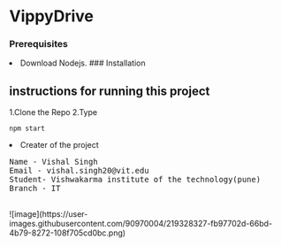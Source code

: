 # VippyDrive
 ### Prerequisites
<li> Download Nodejs.
### Installation

## instructions for running this project
1.Clone the Repo
2.Type
```
npm start
```


<li>Creater of the project
<pre>
Name - Vishal Singh
Email - vishal.singh20@vit.edu
Student- Vishwakarma institute of the technology(pune)
Branch - IT
 </pre>
![image](https://user-images.githubusercontent.com/90970004/219328327-fb97702d-66bd-4b79-8272-108f705cd0bc.png)

 
